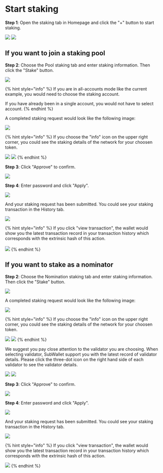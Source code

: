 # Start staking

**Step 1**: Open the staking tab in Homepage and click the "+" button to start staking.&#x20;

![](<../../.gitbook/assets/image (238).png>) ![](<../../.gitbook/assets/image (19) (4) (1).png>)

## If you want to join a staking pool

**Step 2**: Choose the Pool staking tab and enter staking information. Then click the "Stake" button.

![](<../../.gitbook/assets/image (252) (1).png>)

{% hint style="info" %}
If you are in all-accounts mode like the current example, you would need to choose the staking account.&#x20;

If you have already been in a single account, you would not have to select account.
{% endhint %}

A completed staking request would look like the following image:

![](<../../.gitbook/assets/image (22) (4) (1).png>)

{% hint style="info" %}
If you choose the "info" icon on the upper  right corner, you could see the staking details of the network for your choosen token.

![](<../../.gitbook/assets/image (236) (1).png>) ![](<../../.gitbook/assets/image (234) (1).png>)
{% endhint %}

**Step 3**: Click "Approve" to confirm.

![](<../../.gitbook/assets/image (20) (4) (1).png>)



**Step 4**: Enter password and click "Apply".

![](<../../.gitbook/assets/image (240) (1).png>)

And your staking request has been submitted. You could see your staking transaction in the History tab.

![](<../../.gitbook/assets/image (237) (1).png>)

{% hint style="info" %}
If you click "view transaction", the wallet would show you the latest transaction record in your transaction history which corresponds with the extrinsic hash of this action.\
\
![](<../../.gitbook/assets/image (251) (1).png>)
{% endhint %}



## If you want to stake as a nominator

**Step 2**: Choose the Nomination staking tab and enter staking information. Then click the "Stake" button.

![](<../../.gitbook/assets/image (250) (1).png>)

A completed staking request would look like the following image:

![](<../../.gitbook/assets/image (18) (5).png>)

{% hint style="info" %}
If you choose the "info" icon on the upper  right corner, you could see the staking details of the network for your choosen token.

![](<../../.gitbook/assets/image (235) (1).png>) ![](<../../.gitbook/assets/image (244).png>)
{% endhint %}

We suggest you pay close attention to the validator you are choosing. When selecting validator, SubWallet support you with the latest record of validator details. Please click the three-dot icon on the right hand side of each validator to see the validator details.

![](<../../.gitbook/assets/image (239) (1).png>) ![](<../../.gitbook/assets/image (233) (1).png>)

**Step 3**: Click "Approve" to confirm.

![](<../../.gitbook/assets/image (23) (4) (1).png>)

**Step 4**: Enter password and click "Apply".

![](<../../.gitbook/assets/image (248) (1).png>)

And your staking request has been submitted. You could see your staking transaction in the History tab.

![](<../../.gitbook/assets/image (241).png>)

{% hint style="info" %}
If you click "view transaction", the wallet would show you the latest transaction record in your transaction history which corresponds with the extrinsic hash of this action.

![](<../../.gitbook/assets/image (243) (1).png>)
{% endhint %}



